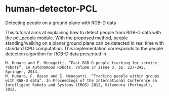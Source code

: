 # human-detector-PCL

Detecting people on a ground plane with RGB-D data

This tutorial aims at explaining how to detect people from RGB-D data with the pcl_people module. With the proposed method, people standing/walking on a planar ground plane can be detected in real time with standard CPU computation. This implementation corresponds to the people detection algorithm for RGB-D data presented in

    M. Munaro and E. Menegatti. “Fast RGB-D people tracking for service robots”. In Autonomous Robots, Volume 37 Issue 3, pp. 227-242, Springer, 2014.
    M. Munaro, F. Basso and E. Menegatti. “Tracking people within groups with RGB-D data”. In Proceedings of the International Conference on Intelligent Robots and Systems (IROS) 2012, Vilamoura (Portugal), 2012.

